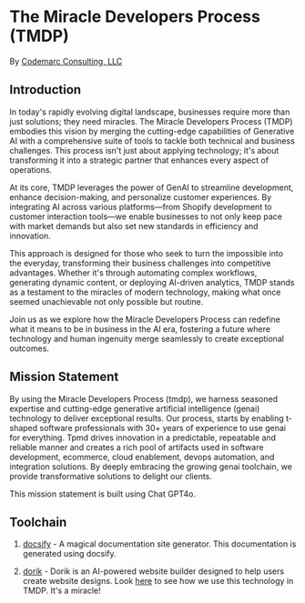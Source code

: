 # The Miracle Developers Process (TMDP)

By [Codemarc Consulting, LLC]

## Introduction

In today's rapidly evolving digital landscape, businesses require more than just solutions; they need miracles. The Miracle Developers Process (TMDP) embodies this vision by merging the cutting-edge capabilities of Generative AI with a comprehensive suite of tools to tackle both technical and business challenges. This process isn't just about applying technology; it's about transforming it into a strategic partner that enhances every aspect of operations.

At its core, TMDP leverages the power of GenAI to streamline development, enhance decision-making, and personalize customer experiences. By integrating AI across various platforms—from Shopify development to customer interaction tools—we enable businesses to not only keep pace with market demands but also set new standards in efficiency and innovation.

This approach is designed for those who seek to turn the impossible into the everyday, transforming their business challenges into competitive advantages. Whether it's through automating complex workflows, generating dynamic content, or deploying AI-driven analytics, TMDP stands as a testament to the miracles of modern technology, making what once seemed unachievable not only possible but routine.

Join us as we explore how the Miracle Developers Process can redefine what it means to be in business in the AI era, fostering a future where technology and human ingenuity merge seamlessly to create exceptional outcomes.

## Mission Statement

By using the Miracle Developers Process (tmdp), we harness seasoned expertise and cutting-edge generative artificial intelligence (genai) technology to deliver exceptional results. Our process, starts by enabling t-shaped software professionals with 30+ years of experience to use genai for everything. Tpmd drives innovation in a predictable, repeatable and reliable manner and creates a rich pool of artifacts used in software development, ecommerce, cloud enablement, devops automation, and integration solutions. By deeply embracing the growing genai toolchain, we provide transformative solutions to delight our clients.

This mission statement is built using Chat GPT4o.

## Toolchain

1. [docsify] - A magical documentation site generator.
   This documentation is generated using docsify.

2. [dorik] - Dorik is an AI-powered website builder designed
   to help users create website designs. Look [here][dorik] to see
   how we
   use this technology in TMDP.
   It's a miracle!

[Codemarc Consulting, LLC]: https://codemarc.net
[docsify]: https://docsify.js.org/#/
[dorik]: ./dorik/dorik.md
